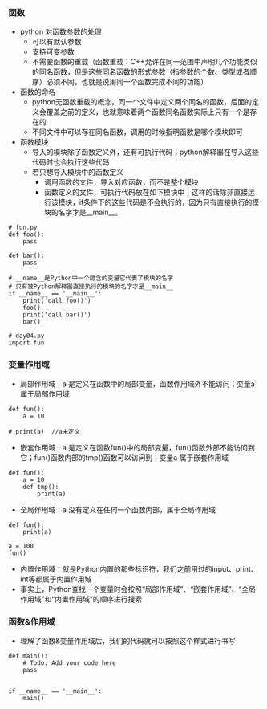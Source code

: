### 函数
- python 对函数参数的处理
  - 可以有默认参数
  - 支持可变参数
  - 不需要函数的重载（函数重载：C++允许在同一范围中声明几个功能类似的同名函数，但是这些同名函数的形式参数（指参数的个数、类型或者顺序）必须不同，也就是说用同一个函数完成不同的功能）
- 函数的命名
  - python无函数重载的概念，同一个文件中定义两个同名的函数，后面的定义会覆盖之前的定义，也就意味着两个函数同名函数实际上只有一个是存在的
  - 不同文件中可以存在同名函数，调用的时候指明函数是哪个模块即可
- 函数模块
  - 导入的模块除了函数定义外，还有可执行代码；python解释器在导入这些代码时也会执行这些代码
  - 若只想导入模块中的函数定义
    - 调用函数的文件，导入对应函数，而不是整个模块
    - 函数定义的文件，可执行代码放在如下模块中；这样的话除非直接运行该模块，if条件下的这些代码是不会执行的，因为只有直接执行的模块的名字才是__main__。
```
# fun.py
def foo():
    pass

def bar():
    pass

# __name__是Python中一个隐含的变量它代表了模块的名字
# 只有被Python解释器直接执行的模块的名字才是__main__
if __name__ == '__main__':
    print('call foo()')
    foo()
    print('call bar()')
    bar()

# day04.py
import fun
```
### 变量作用域
- 局部作用域：a 是定义在函数中的局部变量，函数作用域外不能访问；变量a 属于局部作用域
```
def fun():
    a = 10

# print(a)  //a未定义
```
- 嵌套作用域：a 是定义在函数fun()中的局部变量，fun()函数外部不能访问到它；fun()函数内部的tmp()函数可以访问到；变量a 属于嵌套作用域
```
def fun():
    a = 10
    def tmp():
        print(a)
```
- 全局作用域：a 没有定义在任何一个函数内部，属于全局作用域
```
def fun():
    print(a)

a = 100
fun()
```
- 内置作用域：就是Python内置的那些标识符，我们之前用过的input、print、int等都属于内置作用域
- 事实上，Python查找一个变量时会按照“局部作用域”、“嵌套作用域”、“全局作用域”和“内置作用域”的顺序进行搜索
### 函数&作用域
- 理解了函数&变量作用域后，我们的代码就可以按照这个样式进行书写
```
def main():
    # Todo: Add your code here
    pass


if __name__ == '__main__':
    main()
```

